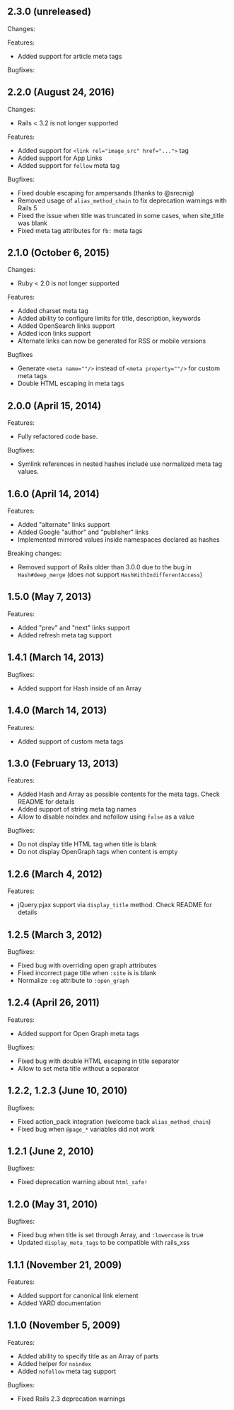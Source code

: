 ## 2.3.0 (unreleased)

Changes:

Features:
  - Added support for article meta tags

Bugfixes:

## 2.2.0 (August 24, 2016)

Changes:

  - Rails < 3.2 is not longer supported

Features:

  - Added support for `<link rel="image_src" href="...">` tag
  - Added support for App Links
  - Added support for `follow` meta tag

Bugfixes:

  - Fixed double escaping for ampersands (thanks to @srecnig)
  - Removed usage of `alias_method_chain` to fix deprecation warnings with Rails 5
  - Fixed the issue when title was truncated in some cases, when site_title was blank
  - Fixed meta tag attributes for `fb:` meta tags

## 2.1.0 (October 6, 2015)

Changes:

  - Ruby < 2.0 is not longer supported

Features:

  - Added charset meta tag
  - Added ability to configure limits for title, description, keywords
  - Added OpenSearch links support
  - Added icon links support
  - Alternate links can now be generated for RSS or mobile versions

Bugfixes
  - Generate `<meta name=""/>` instead of `<meta property=""/>` for custom meta tags
  - Double HTML escaping in meta tags

## 2.0.0 (April 15, 2014)

Features:

  - Fully refactored code base.

Bugfixes:

  - Symlink references in nested hashes include use normalized meta tag values.

## 1.6.0 (April 14, 2014)

Features:

  - Added "alternate" links support
  - Added Google "author" and "publisher" links
  - Implemented mirrored values inside namespaces declared as hashes

Breaking changes:

  - Removed support of Rails older than 3.0.0 due to the bug in `Hash#deep_merge` (does not support `HashWithIndifferentAccess`)

## 1.5.0 (May 7, 2013)

Features:

  - Added "prev" and "next" links support
  - Added refresh meta tag support

## 1.4.1 (March 14, 2013)

Bugfixes:

  - Added support for Hash inside of an Array

## 1.4.0 (March 14, 2013)

Features:

  - Added support of custom meta tags

## 1.3.0 (February 13, 2013)

Features:

  - Added Hash and Array as possible contents for the meta tags. Check README for details
  - Added support of string meta tag names
  - Allow to disable noindex and nofollow using `false` as a value

Bugfixes:

  - Do not display title HTML tag when title is blank
  - Do not display OpenGraph tags when content is empty

## 1.2.6 (March 4, 2012)

Features:

  - jQuery.pjax support via `display_title` method. Check README for details

## 1.2.5 (March 3, 2012)

Bugfixes:

  - Fixed bug with overriding open graph attributes
  - Fixed incorrect page title when `:site` is is blank
  - Normalize `:og` attribute to `:open_graph`

## 1.2.4 (April 26, 2011)

Features:

  - Added support for Open Graph meta tags

Bugfixes:

  - Fixed bug with double HTML escaping in title separator
  - Allow to set meta title without a separator

## 1.2.2, 1.2.3 (June 10, 2010)

Bugfixes:

  - Fixed action\_pack integration (welcome back `alias_method_chain`)
  - Fixed bug when `@page_*` variables did not work

## 1.2.1 (June 2, 2010)

Bugfixes:

  - Fixed deprecation warning about `html_safe!`

## 1.2.0 (May 31, 2010)

Bugfixes:

  - Fixed bug when title is set through Array, and `:lowercase` is true
  - Updated `display_meta_tags` to be compatible with rails_xss

## 1.1.1 (November 21, 2009)

Features:

  - Added support for canonical link element
  - Added YARD documentation

## 1.1.0 (November 5, 2009)

Features:

  - Added ability to specify title as an Array of parts
  - Added helper for `noindex`
  - Added `nofollow` meta tag support

Bugfixes:

  - Fixed Rails 2.3 deprecation warnings

